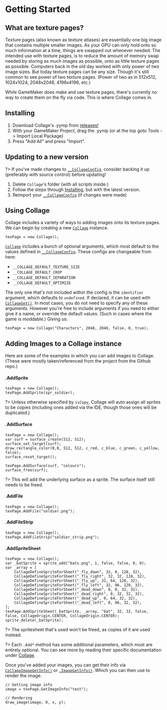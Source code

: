 # Getting Started

## What are texture pages?

Texture pages (also known as texture atlases) are essentially one big image that contains multiple smaller images. As your GPU can only hold onto so much information at a time, things are swapped out whenever needed. The intended use with texture pages, is to reduce the amount of memory swap needed by storing as much images as possible, onto as little texture pages as possible.
Computers back in the old day worked with only power of two image sizes. But today texture pages can be any size. Though it's still common to see power of two texture pages. (Power of two as in 512x512, 1024x1024, 2048x2048, 4196x4196, etc.)

While GameMaker does make and use texture pages, there's currently no way to create them on the fly via code. This is where Collage comes in.

## Installing
1. Download Collage's .yymp from [releases!](https://github.com/tabularelf/Collage/releases)
2. With your GameMaker Project, drag the .yymp (or at the top goto Tools -> Import Local Package)
3. Press "Add All" and press "Import".

## Updating to a new version
?> If you've made changes to [`__CollageConfig`](configuration.md), consider backing it up (preferably with source control) before updating!

1. Delete `Collage`'s folder (with all scripts inside.)
2. Follow the steps through [Installing](#installing), but with the latest version.
3. Reimport your [`__CollageConfig`](configuration.md) (if changes were made)

## Using Collage
Collage includes a variety of ways to adding images onto its texture pages. We can begin by creating a new [`Collage`](collage.md#collageidentifier-width-height-crop-separation-optimization) instance.<br>
```gml
texPage = new Collage();
```
[`Collage`](collage.md#collageidentifier-width-height-crop-separation-optimization) includes a bunch of optional arguments, which most default to the values defined in [`__CollageConfig`](configuration.md). These configs are changeable from here:<br>
- `__COLLAGE_DEFAULT_TEXTURE_SIZE`
- `__COLLAGE_DEFAULT_CROP`
- `__COLLAGE_DEFAULT_SEPARATION`
- `__COLLAGE_DEFAULT_OPTIMIZE`

The only one that's not included within the config is the `identifier` argument, which defaults to `undefined`. If declared, it can be used with [`CollageGet()`](general.md#collageget). In most cases, you do not need to specify any of these arguments.
However you're free to include arguments if you need to either give it a name, or override the default values. (Such in cases where the game is moddable.) Giving us:
```gml
texPage = new Collage("Characters", 2048, 2048, false, 0, true);
```

## Adding Images to a Collage instance
Here are some of the examples in which you can add images to Collage. (These were mostly taken/referenced from the project from the Github repo.)

<!-- tabs:start -->

#### **.AddSprite**

```gml
texPage = new Collage();
texPage.AddSprite(spr_soldier);
```

?> Unless otherwise specified by `isCopy`, Collage will auto assign all sprites to be copies (including ones added via the IDE, though those ones will be duplicated.)

#### **.AddSurface**

```gml
texPage = new Collage();
var surf = surface_create(512, 512);
surface_set_target(surf);
draw_rectangle_color(0,0, 512, 512, c_red, c_blue, c_green, c_yellow, false);
surface_reset_target();

texPage.AddSurface(surf, "colours");
surface_free(surf);
```

?> This will add the underlying surface as a sprite. The surface itself still needs to be freed.

#### **.AddFile**

```gml
texPage = new Collage();
texPage.AddFile("soldier.png");
```

#### **.AddFileStrip**

```gml
texPage = new Collage();
texPage.AddFileStrip("soldier_strip.png");
```

#### **.AddSpriteSheet**

```gml
texPage = new Collage();
var _batSprite = sprite_add("bats.png", 1, false, false, 0, 0);
var _array = [
	CollageDefineSpriteForSheet("_fly_down", 32, 0, 128, 32),
	CollageDefineSpriteForSheet("_fly_right", 32, 32, 128, 32),
	CollageDefineSpriteForSheet("_fly_up", 32, 64, 128, 32),
	CollageDefineSpriteForSheet("_fly_left", 32, 96, 128, 32),
	CollageDefineSpriteForSheet("_dead_down", 0, 0, 32, 32),
	CollageDefineSpriteForSheet("_dead_right", 0, 32, 32, 32),
	CollageDefineSpriteForSheet("_dead_up", 0, 64, 32, 32),
	CollageDefineSpriteForSheet("_dead_left", 0, 96, 32, 32),
];
texPage.AddSpriteSheet(_batSprite, _array, "bat", 32, 32, false, false, CollageOrigin.CENTER, CollageOrigin.CENTER);
sprite_delete(_batSprite);
```

?> The spritesheet that's used won't be freed, as copies of it are used instead.

<!-- tabs:end -->

?> Each `.Add*` method has some additional parameters, which most are entirely optional. You can see more by reading their specific documentation under [Collage](collage.md).


Once you've added your images, you can get their info via [`CollageImageGetInfo()`](image.md#collageimagegetinfoidentifier) or [`.ImageGetInfo()`](collage.md#imagegetinfoidentifier). Which you can then use to render the image.
```gml
// Getting image info
image = texPage.GetImageInfo("test");

// Rendering
draw_image(image, 0, x, y);
```